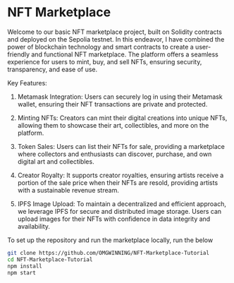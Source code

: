 # NFT Marketplace
Welcome to our basic NFT marketplace project, built on Solidity contracts and deployed on the Sepolia testnet. In this endeavor, I have combined the power of blockchain technology and smart contracts to create a user-friendly and functional NFT marketplace. The platform offers a seamless experience for users to mint, buy, and sell NFTs, ensuring security, transparency, and ease of use.

Key Features:

1. Metamask Integration:
Users can securely log in using their Metamask wallet, ensuring their NFT transactions are private and protected.

2. Minting NFTs:
Creators can mint their digital creations into unique NFTs, allowing them to showcase their art, collectibles, and more on the platform.

4. Token Sales:
Users can list their NFTs for sale, providing a marketplace where collectors and enthusiasts can discover, purchase, and own digital art and collectibles.

4. Creator Royalty:
It supports creator royalties, ensuring artists receive a portion of the sale price when their NFTs are resold, providing artists with a sustainable revenue stream.

6. IPFS Image Upload:
To maintain a decentralized and efficient approach, we leverage IPFS for secure and distributed image storage. Users can upload images for their NFTs with confidence in data integrity and availability.

To set up the repository and run the marketplace locally, run the below
```bash
git clone https://github.com/OMGWINNING/NFT-Marketplace-Tutorial
cd NFT-Marketplace-Tutorial
npm install
npm start
```
